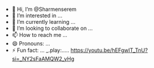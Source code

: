 - 👋 Hi, I’m @Sharmenserem
- 👀 I’m interested in ...
- 🌱 I’m currently learning ...
- 💞️ I’m looking to collaborate on ...
- 📫 How to reach me ...
- 😄 Pronouns: ...
- ⚡ Fun fact: ...
_.play:.....
https://youtu.be/hEFgwIT_TnU?si=_NY2sFaAMQW2_yHg
<!---
Sharmenserem/Sharmenserem is a ✨ special ✨ repository because its `README.md` (this file) appears on your GitHub profile.
You can click the Preview link to take a look at your changes.
--->
